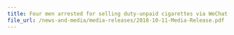 ```yaml
---
title: Four men arrested for selling duty-unpaid cigarettes via WeChat
file_url: /news-and-media/media-releases/2018-10-11-Media-Release.pdf
---
```

